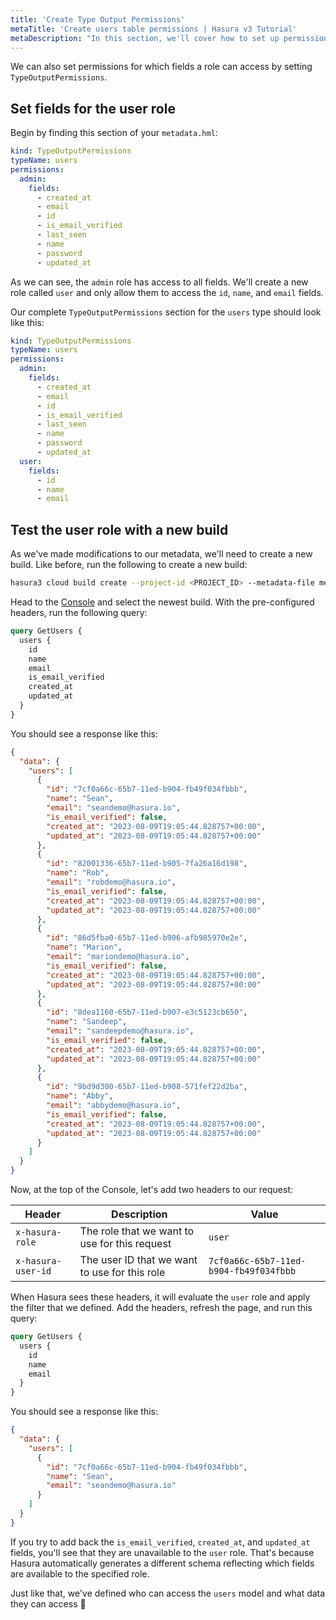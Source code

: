 ```yaml
---
title: 'Create Type Output Permissions'
metaTitle: 'Create users table permissions | Hasura v3 Tutorial'
metaDescription: "In this section, we'll cover how to set up permissions for the users table for select operations."
---
```


We can also set permissions for which fields a role can access by setting `TypeOutputPermissions`.

## Set fields for the user role

Begin by finding this section of your `metadata.hml`:

```yaml
kind: TypeOutputPermissions
typeName: users
permissions:
  admin:
    fields:
      - created_at
      - email
      - id
      - is_email_verified
      - last_seen
      - name
      - password
      - updated_at
```

As we can see, the `admin` role has access to all fields. We'll create a new role called `user` and only allow them to
access the `id`, `name`, and `email` fields.

Our complete `TypeOutputPermissions` section for the `users` type should look like this:

```yaml
kind: TypeOutputPermissions
typeName: users
permissions:
  admin:
    fields:
      - created_at
      - email
      - id
      - is_email_verified
      - last_seen
      - name
      - password
      - updated_at
  user:
    fields:
      - id
      - name
      - email
```

## Test the user role with a new build

As we've made modifications to our metadata, we'll need to create a new build. Like before, run the following to create
a new build:

```bash
hasura3 cloud build create --project-id <PROJECT_ID> --metadata-file metadata.hml
```

Head to the [Console](https://console.hasura.io) and select the newest build. With the pre-configured headers, run the
following query:

```graphql
query GetUsers {
  users {
    id
    name
    email
    is_email_verified
    created_at
    updated_at
  }
}
```

You should see a response like this:

```json
{
  "data": {
    "users": [
      {
        "id": "7cf0a66c-65b7-11ed-b904-fb49f034fbbb",
        "name": "Sean",
        "email": "seandemo@hasura.io",
        "is_email_verified": false,
        "created_at": "2023-08-09T19:05:44.828757+00:00",
        "updated_at": "2023-08-09T19:05:44.828757+00:00"
      },
      {
        "id": "82001336-65b7-11ed-b905-7fa26a16d198",
        "name": "Rob",
        "email": "robdemo@hasura.io",
        "is_email_verified": false,
        "created_at": "2023-08-09T19:05:44.828757+00:00",
        "updated_at": "2023-08-09T19:05:44.828757+00:00"
      },
      {
        "id": "86d5fba0-65b7-11ed-b906-afb985970e2e",
        "name": "Marion",
        "email": "mariondemo@hasura.io",
        "is_email_verified": false,
        "created_at": "2023-08-09T19:05:44.828757+00:00",
        "updated_at": "2023-08-09T19:05:44.828757+00:00"
      },
      {
        "id": "8dea1160-65b7-11ed-b907-e3c5123cb650",
        "name": "Sandeep",
        "email": "sandeepdemo@hasura.io",
        "is_email_verified": false,
        "created_at": "2023-08-09T19:05:44.828757+00:00",
        "updated_at": "2023-08-09T19:05:44.828757+00:00"
      },
      {
        "id": "9bd9d300-65b7-11ed-b908-571fef22d2ba",
        "name": "Abby",
        "email": "abbydemo@hasura.io",
        "is_email_verified": false,
        "created_at": "2023-08-09T19:05:44.828757+00:00",
        "updated_at": "2023-08-09T19:05:44.828757+00:00"
      }
    ]
  }
}
```

Now, at the top of the Console, let's add two headers to our request:

| Header             | Description                                   | Value                                  |
| ------------------ | --------------------------------------------- | -------------------------------------- |
| `x-hasura-role`    | The role that we want to use for this request | `user`                                 |
| `x-hasura-user-id` | The user ID that we want to use for this role | `7cf0a66c-65b7-11ed-b904-fb49f034fbbb` |

When Hasura sees these headers, it will evaluate the `user` role and apply the filter that we defined. Add the headers,
refresh the page, and run this query:

```graphql
query GetUsers {
  users {
    id
    name
    email
  }
}
```

You should see a response like this:

```json
{
  "data": {
    "users": [
      {
        "id": "7cf0a66c-65b7-11ed-b904-fb49f034fbbb",
        "name": "Sean",
        "email": "seandemo@hasura.io"
      }
    ]
  }
}
```

If you try to add back the `is_email_verified`, `created_at`, and `updated_at` fields, you'll see that they are
unavailable to the `user` role. That's because Hasura automatically generates a different schema reflecting which fields
are available to the specified role.

Just like that, we've defined who can access the `users` model and what data they can access 🎉
